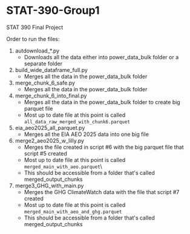 # STAT-390-Group1
STAT 390 Final Project 

Order to run the files:
1. autdownload_*.py 
   - Downloads all the data either into power_data_bulk folder or a separate folder
2. build_wide_dataframe_full.py
   - Merges all the data in the power_data_bulk folder
4. merge_chunk_6_safe.py
   - Merges all the data in the power_data_bulk folder
5. merge_chunk_6_into_final.py
   - Merges all the data in the power_data_bulk folder to create big parquet file
   - Most up to date file at this point is called `all_data_raw_merged_with_chunk6.parquet`
6. eia_aeo2025_all_parquet.py
   - Merges all the EIA AEO 2025 data into one big file
7. merge2_aeo2025_w_lilly.py
   - Merges the file created in script #6 with the big parquet file that script #5 created
   - Most up to date file at this point is called `merged_main_with_aeo.parquet`\
   - This should be accessible from a folder that's called merged_output_chunks
8. merge3_GHG_with_main.py
   - Merges the GHG ClimateWatch data with the file that script #7 created
   - Most up to date file at this point is called `merged_main_with_aeo_and_ghg.parquet`
   - This should be accessible from a folder that's called merged_output_chunks
